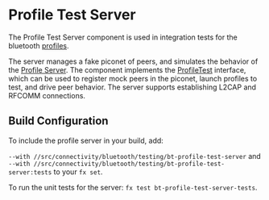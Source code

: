 # Profile Test Server

The Profile Test Server component is used in integration tests for the bluetooth
[profiles](https://fuchsia.googlesource.com/fuchsia/+/HEAD/src/connectivity/bluetooth/profiles/).

The server manages a fake piconet of peers, and simulates the behavior of the
[Profile Server](https://fuchsia.googlesource.com/fuchsia/+/HEAD/src/connectivity/bluetooth/core/bt-host/fidl/profile_server.h). The component implements the [ProfileTest](https://fuchsia.googlesource.com/fuchsia/+/HEAD/sdk/fidl/fuchsia.bluetooth.bredr/profile_test.fidl) interface, which can be used to
register mock peers in the piconet, launch profiles to test, and drive peer behavior. The server supports establishing L2CAP and RFCOMM connections.

## Build Configuration

To include the profile server in your build, add:

`--with //src/connectivity/bluetooth/testing/bt-profile-test-server` and
`--with //src/connectivity/bluetooth/testing/bt-profile-test-server:tests`
to your `fx set`.


To run the unit tests for the server: `fx test bt-profile-test-server-tests`.
